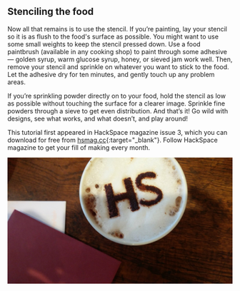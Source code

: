 ## Stenciling the food

Now all that remains is to use the stencil. If you’re painting, lay your stencil so it is as flush to the food's surface as possible. You might want to use some small weights to keep the stencil pressed down. Use a food paintbrush (available in any cooking shop) to paint through some adhesive — golden syrup, warm glucose syrup, honey, or sieved jam work well. Then, remove your stencil and sprinkle on whatever you want to stick to the food. Let the adhesive dry for ten minutes, and gently touch up any problem areas. 

If you’re sprinkling powder directly on to your food, hold the stencil as low as possible without touching the surface for a clearer image. Sprinkle fine powders through a sieve to get even distribution. And that’s it! Go wild with designs, see what works, and what doesn’t, and play around!

This tutorial first appeared in HackSpace magazine issue 3, which you can download for free from [hsmag.cc](https://hsmag.cc){:target="_blank"}. Follow HackSpace magazine to get your fill of making every month.

![Once you've finished, sit back and enjoy the fruits of your labours](images/coffee.jpg)

